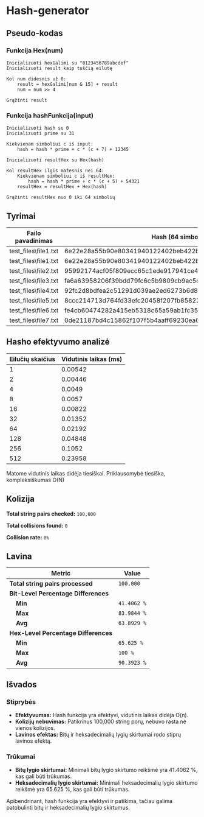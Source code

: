 # Hash-generator

## Pseudo-kodas

### Funkcija Hex(num)
    Inicializuoti hexGalimi su "0123456789abcdef"
    Inicializuoti result kaip tuščią eilutę

    Kol num didesnis už 0:
        result = hexGalimi[num & 15] + result
        num = num >> 4

    Grąžinti result

### Funkcija hashFunkcija(input)
    Inicializuoti hash su 0
    Inicializuoti prime su 31

    Kiekvienam simboliui c iš input:
        hash = hash * prime + c * (c + 7) + 12345

    Inicializuoti resultHex su Hex(hash)

    Kol resultHex ilgis mažesnis nei 64:
        Kiekvienam simboliui c iš resultHex:
            hash = hash * prime + c * (c + 5) + 54321
        resultHex = resultHex + Hex(hash)

    Grąžinti resultHex nuo 0 iki 64 simbolių

## Tyrimai

| Failo pavadinimas          | Hash (64 simbolių hex)                                                      |
|----------------------------|-----------------------------------------------------------------------------|
| test_files\file1.txt       | 6e22e28a55b90e80341940122402beb422bf3570a8116c7e8c1b647554fa8b88            |
| test_files\file1.txt       | 6e22e28a55b90e80341940122402beb422bf3570a8116c7e8c1b647554fa8b88            |
| test_files\file2.txt       | 95992174acf05f809ecc65c1ede917941ce469381e2ff8dc27190e4798a0491e            |
| test_files\file3.txt       | fa6a63958206f39bdd79fc6c5b9809cb9ac5c168a28003cb38546805ccdc9bcf            |
| test_files\file4.txt       | 92fc2d8bdfea2c51291d039ae2ed6273b6d86e879694419122f9bcf2aac59167            |
| test_files\file5.txt       | 8ccc214713d764fd33efc20458f207fb85822013f906d025be7e348384a3a413            |
| test_files\file6.txt       | fe4cb60474282a415eb5318c65a59ab1fc35c9ae875bd43fa7db707f483b8ec1            |
| test_files\file7.txt       | 0de21187bd4c15862f107f5b4aaff69230ea6e9b19bb80946100795e88c00888            |

## Hasho efektyvumo analizė
 
| Eilučių skaičius | Vidutinis laikas (ms) |
|------------------|-----------------------|
| 1                | 0.00542               |
| 2                | 0.00446               |
| 4                | 0.0049                |
| 8                | 0.0057                |
| 16               | 0.00822               |
| 32               | 0.01352               |
| 64               | 0.02192               |
| 128              | 0.04848               |
| 256              | 0.1052                |
| 512              | 0.23958               |

Matome vidutinis laikas didėja tiesiškai. Priklausomybė tiesiška, kompleksiškumas O(N)

## Kolizija

**Total string pairs checked:** `100,000`

**Total collisions found:** `0`

**Collision rate:** `0%`

## Lavina

| Metric                          | Value       |
|---------------------------------|-------------|
| **Total string pairs processed**| `100,000`   |
| **Bit-Level Percentage Differences** |         |
| &nbsp;&nbsp;&nbsp;&nbsp;**Min** | `41.4062 %` |
| &nbsp;&nbsp;&nbsp;&nbsp;**Max** | `83.9844 %` |
| &nbsp;&nbsp;&nbsp;&nbsp;**Avg** | `63.8929 %` |
| **Hex-Level Percentage Differences** |         |
| &nbsp;&nbsp;&nbsp;&nbsp;**Min** | `65.625 %`  |
| &nbsp;&nbsp;&nbsp;&nbsp;**Max** | `100 %`     |
| &nbsp;&nbsp;&nbsp;&nbsp;**Avg** | `90.3923 %` |

## Išvados

### Stiprybės
- **Efektyvumas:** Hash funkcija yra efektyvi, vidutinis laikas didėja O(n).
- **Kolizijų nebuvimas:** Patikrinus 100,000 string porų, nebuvo rasta nė vienos kolizijos.
- **Lavinos efektas:** Bitų ir heksadecimalių lygių skirtumai rodo stiprų lavinos efektą.

### Trūkumai
- **Bitų lygio skirtumai:** Minimali bitų lygio skirtumo reikšmė yra 41.4062 %, kas gali būti trūkumas.
- **Heksadecimalių lygio skirtumai:** Minimali heksadecimalių lygio skirtumo reikšmė yra 65.625 %, kas gali būti trūkumas.

Apibendrinant, hash funkcija yra efektyvi ir patikima, tačiau galima patobulinti bitų ir heksadecimalių lygio skirtumus.